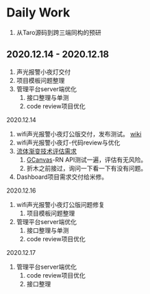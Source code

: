 # Daily Work

1. 从Taro源码到跨三端同构的预研

## 2020.12.14 - 2020.12.18
1. 声光报警小夜灯交付
2. 项目模板问题整理
3. 管理平台server端优化
   1. 接口整理与单测
   2. code review项目优化


2020.12.14
1. wifi声光报警小夜灯公版交付，发布测试。 [wiki](https://wiki.tuya-inc.com:7799/pages/viewpage.action?pageId=49369529)
2. wifi声光报警小夜灯-代码review与优化
3. [流体渐变技术评估需求](https://wiki.tuya-inc.com:7799/pages/viewpage.action?pageId=58825540)
   1. [GCanvas](https://github.com/alibaba/GCanvas/tree/%40bugfix/react-native-ios/GCanvas/docs)-RN API测试一遍，评估有无风险。
   2. 折木之前接过，询问一下看一下有没有问题。
4. Dashboard项目需求交付给米修。


2020.12.16
1. wifi声光报警小夜灯公版问题修复
   1. 项目模板问题整理
2. 管理平台server端优化
   1. 接口整理与单测
   2. code review项目优化

2020.12.17

1. 管理平台server端优化
   1. code review项目优化
   2. 接口整理